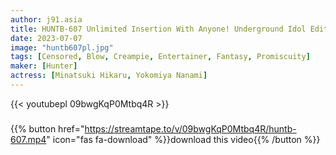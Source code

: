```yaml
---
author: j91.asia
title: HUNTB-607 Unlimited Insertion With Anyone! Underground Idol Edition If You Purchase A Certain Amount Of Goods At The Live Venue, You Can Touch The Idol As Much As You Want On The Spot! All You Can Insert! !
date: 2023-07-07
image: "huntb607pl.jpg"
tags: [Censored, Blow, Creampie, Entertainer, Fantasy, Promiscuity]
maker: [Hunter]
actress: [Minatsuki Hikaru, Yokomiya Nanami]
---
```



{{< youtubepl 09bwgKqP0Mtbq4R >}}
###

{{% button href="https://streamtape.to/v/09bwgKqP0Mtbq4R/huntb-607.mp4" icon="fas fa-download" %}}download this video{{% /button %}}

